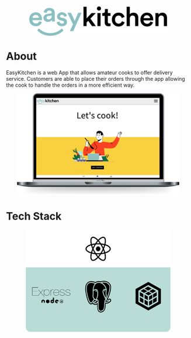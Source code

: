 <p align="center">
 <img align="center" height="80" src="./client/src/img/Logo-easykitchen.png">
</p>



# About

EasyKitchen is a web App that allows amateur cooks to offer delivery service. Customers are able to place their orders through the app allowing the cook to handle the orders in a more efficient way.
<p align="center">
 <img align="center" height="280" src="./client/src/img/ImageReadme.png">
</p>


# Tech Stack
<p align="center">
 <img align="center" height="280" src="./client/src/img/Technologies.png">
</p>
